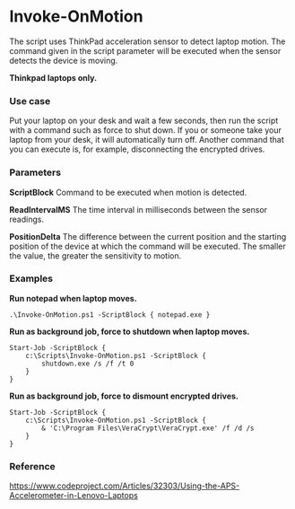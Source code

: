 # Invoke-OnMotion
The script uses ThinkPad acceleration sensor to detect laptop motion. The command given in the script parameter will be executed when the sensor detects the device is moving. 

**Thinkpad laptops only.**

### Use case
Put your laptop on your desk and wait a few seconds, then run the script with a command such as force to shut down. If you or someone take your laptop from your desk, it will automatically turn off. Another command that you can execute is, for example, disconnecting the encrypted drives.

### Parameters
**ScriptBlock**
Command to be executed when motion is detected.

**ReadIntervalMS**
The time interval in milliseconds between the sensor readings.

**PositionDelta**
The difference between the current position and the starting position of the device at which the command will be executed. 
The smaller the value, the greater the sensitivity to motion.

### Examples
**Run notepad when laptop moves.**
```
.\Invoke-OnMotion.ps1 -ScriptBlock { notepad.exe }
```

**Run as background job, force to shutdown when laptop moves.**
```
Start-Job -ScriptBlock { 
    c:\Scripts\Invoke-OnMotion.ps1 -ScriptBlock { 
        shutdown.exe /s /f /t 0
    }
}
```
**Run as background job, force to dismount encrypted drives.**
```
Start-Job -ScriptBlock { 
    c:\Scripts\Invoke-OnMotion.ps1 -ScriptBlock { 
        & 'C:\Program Files\VeraCrypt\VeraCrypt.exe' /f /d /s
    }
}
```
### Reference
https://www.codeproject.com/Articles/32303/Using-the-APS-Accelerometer-in-Lenovo-Laptops


